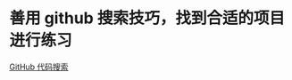 <!--
 * @Author: 智慧之泉 113066630@qq.com
 * @Date: 2023-09-17 10:16:18
 * @LastEditors: 智慧之泉 113066630@qq.com
 * @LastEditTime: 2023-09-17 10:47:13
 * @FilePath: \myBlog\docs\program\base\善用github搜索技巧，找到合适的项目进行练习.md
 * @Description: 这是默认设置,请设置`customMade`, 打开koroFileHeader查看配置 进行设置: https://github.com/OBKoro1/koro1FileHeader/wiki/%E9%85%8D%E7%BD%AE
-->
# 善用 github 搜索技巧，找到合适的项目进行练习

[GitHub 代码搜索](https://docs.github.com/zh/search-github/github-code-search/about-github-code-search)

